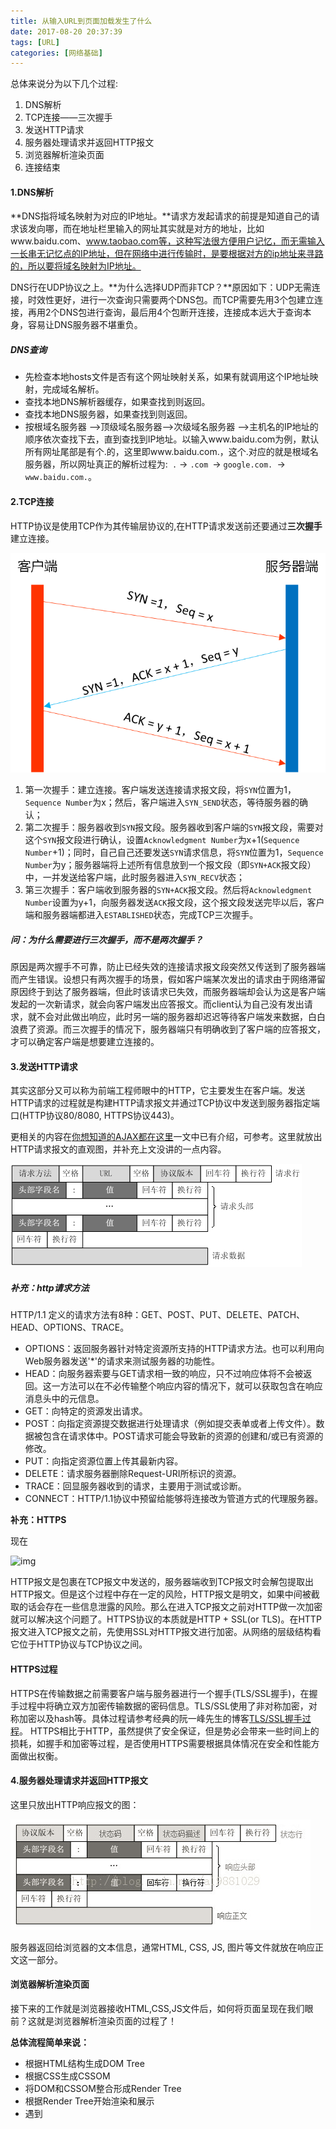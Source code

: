 ```yaml
---
title: 从输入URL到页面加载发生了什么
date: 2017-08-20 20:37:39
tags: [URL]
categories: [网络基础]
---
```


总体来说分为以下几个过程:

1. DNS解析
2. TCP连接——三次握手
3. 发送HTTP请求
4. 服务器处理请求并返回HTTP报文
5. 浏览器解析渲染页面
6. 连接结束

#### 1.DNS解析

**DNS指将域名映射为对应的IP地址。**请求方发起请求的前提是知道自己的请求该发向哪，而在地址栏里输入的网址其实就是对方的地址，比如www.baidu.com、www.taobao.com等，这种写法很方便用户记忆，而无需输入一长串无记忆点的IP地址，但在网络中进行传输时，是要根据对方的ip地址来寻路的，所以要将域名映射为IP地址。

DNS行在UDP协议之上。**为什么选择UDP而非TCP？**原因如下：UDP无需连接，时效性更好，进行一次查询只需要两个DNS包。而TCP需要先用3个包建立连接，再用2个DNS包进行查询，最后用4个包断开连接，连接成本远大于查询本身，容易让DNS服务器不堪重负。

##### **DNS查询**

- 先检查本地hosts文件是否有这个网址映射关系，如果有就调用这个IP地址映射，完成域名解析。
- 查找本地DNS解析器缓存，如果查找到则返回。
- 查找本地DNS服务器，如果查找到则返回。
- 按根域名服务器 -->顶级域名服务器-->次级域名服务器 -->主机名的IP地址的顺序依次查找下去，直到查找到IP地址。以输入www.baidu.com为例，默认所有网址尾部是有个.的，这里即www.baidu.com.，这个.对应的就是根域名服务器，所以网址真正的解析过程为:` .` -> `.com `-> `google.com. `->` www.baidu.com.`。

#### 2.TCP连接

HTTP协议是使用TCP作为其传输层协议的,在HTTP请求发送前还要通过**三次握手**建立连接。

![TCP三次握手](从输入URL到页面加载发生了什么/TCP三次握手.png)



1. 第一次握手：建立连接。客户端发送连接请求报文段，将`SYN`位置为1，`Sequence Number`为x；然后，客户端进入`SYN_SEND`状态，等待服务器的确认；
2. 第二次握手：服务器收到`SYN`报文段。服务器收到客户端的`SYN`报文段，需要对这个`SYN`报文段进行确认，设置`Acknowledgment Number`为x+1(`Sequence Number`+1)；同时，自己自己还要发送`SYN`请求信息，将`SYN`位置为1，`Sequence Number`为y；服务器端将上述所有信息放到一个报文段（即`SYN+ACK`报文段）中，一并发送给客户端，此时服务器进入`SYN_RECV`状态；
3. 第三次握手：客户端收到服务器的`SYN+ACK`报文段。然后将`Acknowledgment Number`设置为y+1，向服务器发送`ACK`报文段，这个报文段发送完毕以后，客户端和服务器端都进入`ESTABLISHED`状态，完成TCP三次握手。

##### **问：为什么需要进行三次握手，而不是两次握手？**

原因是两次握手不可靠，防止已经失效的连接请求报文段突然又传送到了服务器端而产生错误。设想只有两次握手的场景，假如客户端某次发出的请求由于网络滞留原因终于到达了服务器端，但此时该请求已失效，而服务器端却会认为这是客户端发起的一次新请求，就会向客户端发出应答报文。而client认为自己没有发出请求，就不会对此做出响应，此时另一端的服务器却迟迟等待客户端发来数据，白白浪费了资源。而三次握手的情况下，服务器端只有明确收到了客户端的应答报文，才可以确定客户端是想要建立连接的。

#### 3.发送HTTP请求

其实这部分又可以称为前端工程师眼中的HTTP，它主要发生在客户端。发送HTTP请求的过程就是构建HTTP请求报文并通过TCP协议中发送到服务器指定端口(HTTP协议80/8080, HTTPS协议443)。

更相关的内容在[你想知道的AJAX都在这里](http://www.wuxuann-n.cn/2017/08/20/%E4%BD%A0%E6%83%B3%E7%9F%A5%E9%81%93%E7%9A%84AJAX%E9%83%BD%E5%9C%A8%E8%BF%99%E9%87%8C/)一文中已有介绍，可参考。这里就放出HTTP请求报文的直观图，并补充上文没讲的一点内容。

![HTTP请求报文](从输入URL到页面加载发生了什么/HTTP请求报文.png)

##### **补充：http请求方法**

HTTP/1.1 定义的请求方法有8种：GET、POST、PUT、DELETE、PATCH、HEAD、OPTIONS、TRACE。

- OPTIONS：返回服务器针对特定资源所支持的HTTP请求方法。也可以利用向Web服务器发送'*'的请求来测试服务器的功能性。 
- HEAD：向服务器索要与GET请求相一致的响应，只不过响应体将不会被返回。这一方法可以在不必传输整个响应内容的情况下，就可以获取包含在响应消息头中的元信息。 
- GET：向特定的资源发出请求。 
- POST：向指定资源提交数据进行处理请求（例如提交表单或者上传文件）。数据被包含在请求体中。POST请求可能会导致新的资源的创建和/或已有资源的修改。 
- PUT：向指定资源位置上传其最新内容。 
- DELETE：请求服务器删除Request-URI所标识的资源。 
- TRACE：回显服务器收到的请求，主要用于测试或诊断。 
- CONNECT：HTTP/1.1协议中预留给能够将连接改为管道方式的代理服务器。

**补充：HTTPS**

现在

![img](https://segmentfault.com/img/bVp65j/view)

HTTP报文是包裹在TCP报文中发送的，服务器端收到TCP报文时会解包提取出HTTP报文。但是这个过程中存在一定的风险，HTTP报文是明文，如果中间被截取的话会存在一些信息泄露的风险。那么在进入TCP报文之前对HTTP做一次加密就可以解决这个问题了。HTTPS协议的本质就是HTTP + SSL(or TLS)。在HTTP报文进入TCP报文之前，先使用SSL对HTTP报文进行加密。从网络的层级结构看它位于HTTP协议与TCP协议之间。

#### HTTPS过程

HTTPS在传输数据之前需要客户端与服务器进行一个握手(TLS/SSL握手)，在握手过程中将确立双方加密传输数据的密码信息。TLS/SSL使用了非对称加密，对称加密以及hash等。具体过程请参考经典的阮一峰先生的博客[TLS/SSL握手过程](http://www.ruanyifeng.com/blog/2014/09/illustration-ssl.html)。
HTTPS相比于HTTP，虽然提供了安全保证，但是势必会带来一些时间上的损耗，如握手和加密等过程，是否使用HTTPS需要根据具体情况在安全和性能方面做出权衡。

#### 4.服务器处理请求并返回HTTP报文

这里只放出HTTP响应报文的图：

![HTTP响应报文](从输入URL到页面加载发生了什么/HTTP响应报文.png)

服务器返回给浏览器的文本信息，通常HTML, CSS, JS, 图片等文件就放在响应正文这一部分。

#### 浏览器解析渲染页面

接下来的工作就是浏览器接收HTML,CSS,JS文件后，如何将页面呈现在我们眼前？这就是浏览器解析渲染页面的过程了！

**总体流程简单来说：** 

- 根据HTML结构生成DOM Tree
- 根据CSS生成CSSOM
- 将DOM和CSSOM整合形成Render Tree
- 根据Render Tree开始渲染和展示
- 遇到<script>时，会执行并阻塞渲染

![浏览器渲染页面](从输入URL到页面加载发生了什么/浏览器渲染页面.png)

这张图也挺经典的，就直接拿来用来讲解了。

##### **整个过程解释**：

浏览器接收到html文档，会被浏览器的HTML PARSER(HTML 解析器)解析， 通过词法分析将tag分析为相应的token，对HTML文档从上往下依次去解析token，这个过程的特点一是从上往下的，二是在此法分析的过程可以解析出link、script这样的标签，这些标签里面对应的外部资源会进一步由浏览器向网络发起请求（请求CSS和js等资源 ）。css相关的资源请求回来后会由浏览器生成相应的CSS树，即使在css树未生成之前dom树已经解析完毕，页面也不会去渲染，因为页面渲染条件是dom树和css树都有后进行合并，从而生成render tree渲染树，之后再进行布局layout和绘制paint。

##### **问1：为什么要把css放在head中？**

将css样式放在head中引入，会先加载css，之后浏览器就知道这个css规则了，然后他在渲染div的时候就按照已知的css规则来渲染。

反例：如果把css内容放在div之后引入，会首先按照默认样式渲染body中的div内容（比如字体16px），之后加载完css发现样式的宽啊高啊都得改变，又得重新去渲染一遍，这是可能会出现屏幕的跳变，这个变化可能快可能慢，和你的电脑配、网络情况、页面规模等有关，用户体验差，所以得出结论，css要放在head中，而不要放在body的下面。 

##### **问2：为什么要把js放在body最下面？**

script会阻塞页面渲染，遇到script会先加载和执行相应的js，该过程完毕后才会继续加载解析后续的页面，即这里的p。为什么script要阻塞页面渲染，因为它有权改变dom结构和dom内容。

为什么要把js放在body最下面？一方面这样就不会阻塞页面的渲染了，能让页面更快地出来；放在下面，加载到它时，它已经能拿到所有标签，而放到中间，就有可能拿不到它后面的标签了，对后面标签所做的操作就失效了。

#### 结束连接

![TCP四次挥手](从输入URL到页面加载发生了什么/TCP四次挥手.png)

**1.第一次挥手：** 主动方（可以使客户端，也可以是服务器端），设置Sequence Number，向主机2发送一个FIN报文段，告诉另一方打算断开连接，后面不会再发送数据了，但是此时主动关闭方还是可以接受数据的。

**2.第二次挥手：**被动方收到了主动方发送的FIN报文段，向主动方回一个ACK报文段（Acknowledgment Number为Sequence Number + 1），告诉主动方，我“同意”你的关闭请求；

**3.第三次挥手：**被动方收到断开连接信息时，可能还有数据没有传完，所以等待数据全部传输结束后，再发送一条 FIN 为 1 的信息，告诉对方也做了断开连接的准备，但没有断开。

**4.第四次挥手：** 主动方收到被动方发送的FIN报文段，向被动方发送ACK报文段，被动方收到主动方的ACK报文段以后，就关闭连接；此时，主动方等待2MSL后依然没有收到回复，则证明Server端已正常关闭，那好，主动方也可以关闭连接了。

##### 问：为什么需要进行四次挥手？

第一次挥手是在主动方没有数据需要再发送过去的情况下发起的，第二挥手是被动方发送ACK表示同意，当然，如果在第二次挥手时被动方也向主动方发送FIN包请求断开连接似乎也行，但考虑到服务器端自己有可能还有数据没有发送完，所以当他真的没有数据可发了，才会进行第三次挥手发送FIN包告诉主动方，我也不再发送数据了，之后主动发再送ACK以表确认，即第四次挥手。

简而言之，一端断开连接需要两次挥手（请求和回应），两端断开连接就需要四次挥手了。

#### 参考链接

[从输入URL到页面加载发生了什么](https://segmentfault.com/a/1190000006879700)

[从输入URL到页面加载完的过程中都发生了什么事情？](http://www.berlinix.com/net/from-url-input.php)

[从输入 URL 到页面加载完的过程中都发生了什么事情？](http://www.guokr.com/question/554991/)
